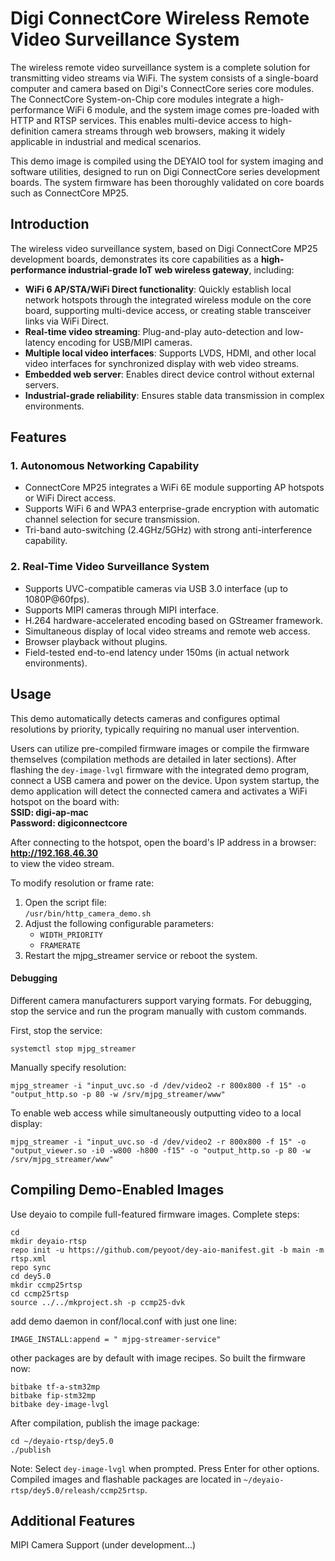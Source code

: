 # **Digi ConnectCore Wireless Remote Video Surveillance System**
The wireless remote video surveillance system is a complete solution for transmitting video streams via WiFi. The system consists of a single-board computer and camera based on Digi's ConnectCore series core modules. The ConnectCore System-on-Chip core modules integrate a high-performance WiFi 6 module, and the system image comes pre-loaded with HTTP and RTSP services. This enables multi-device access to high-definition camera streams through web browsers, making it widely applicable in industrial and medical scenarios.

This demo image is compiled using the DEYAIO tool for system imaging and software utilities, designed to run on Digi ConnectCore series development boards. The system firmware has been thoroughly validated on core boards such as ConnectCore MP25.

## Introduction
The wireless video surveillance system, based on Digi ConnectCore MP25 development boards, demonstrates its core capabilities as a **high-performance industrial-grade IoT web wireless gateway**, including:
- **WiFi 6 AP/STA/WiFi Direct functionality**: Quickly establish local network hotspots through the integrated wireless module on the core board, supporting multi-device access, or creating stable transceiver links via WiFi Direct.
- **Real-time video streaming**: Plug-and-play auto-detection and low-latency encoding for USB/MIPI cameras.
- **Multiple local video interfaces**: Supports LVDS, HDMI, and other local video interfaces for synchronized display with web video streams.
- **Embedded web server**: Enables direct device control without external servers.
- **Industrial-grade reliability**: Ensures stable data transmission in complex environments.

## **Features**
### 1. Autonomous Networking Capability
- ConnectCore MP25 integrates a WiFi 6E module supporting AP hotspots or WiFi Direct access.
- Supports WiFi 6 and WPA3 enterprise-grade encryption with automatic channel selection for secure transmission.
- Tri-band auto-switching (2.4GHz/5GHz) with strong anti-interference capability.

### 2. Real-Time Video Surveillance System
- Supports UVC-compatible cameras via USB 3.0 interface (up to 1080P@60fps).
- Supports MIPI cameras through MIPI interface.
- H.264 hardware-accelerated encoding based on GStreamer framework.
- Simultaneous display of local video streams and remote web access.
- Browser playback without plugins.
- Field-tested end-to-end latency under 150ms (in actual network environments).

## **Usage**
This demo automatically detects cameras and configures optimal resolutions by priority, typically requiring no manual user intervention.

Users can utilize pre-compiled firmware images or compile the firmware themselves (compilation methods are detailed in later sections). After flashing the `dey-image-lvgl` firmware with the integrated demo program, connect a USB camera and power on the device. Upon system startup, the demo application will detect the connected camera and activates a WiFi hotspot on the board with:  
**SSID: digi-ap-mac**  
**Password: digiconnectcore**  

After connecting to the hotspot, open the board's IP address in a browser:  
**http://192.168.46.30**  
to view the video stream.  

To modify resolution or frame rate:  
1. Open the script file:  
   `/usr/bin/http_camera_demo.sh`  
2. Adjust the following configurable parameters:  
   - `WIDTH_PRIORITY`  
   - `FRAMERATE`  
3. Restart the mjpg_streamer service or reboot the system.

#### Debugging
Different camera manufacturers support varying formats. For debugging, stop the service and run the program manually with custom commands.

First, stop the service:
```
systemctl stop mjpg_streamer
```
Manually specify resolution:
```
mjpg_streamer -i "input_uvc.so -d /dev/video2 -r 800x800 -f 15" -o "output_http.so -p 80 -w /srv/mjpg_streamer/www"
```
To enable web access while simultaneously outputting video to a local display:
```
mjpg_streamer -i "input_uvc.so -d /dev/video2 -r 800x800 -f 15" -o "output_viewer.so -i0 -w800 -h800 -f15" -o "output_http.so -p 80 -w /srv/mjpg_streamer/www"
```

## **Compiling Demo-Enabled Images**
Use deyaio to compile full-featured firmware images. Complete steps:

```
cd
mkdir deyaio-rtsp
repo init -u https://github.com/peyoot/dey-aio-manifest.git -b main -m rtsp.xml
repo sync
cd dey5.0
mkdir ccmp25rtsp
cd ccmp25rtsp
source ../../mkproject.sh -p ccmp25-dvk
```
add demo daemon in conf/local.conf with just one line:
```
IMAGE_INSTALL:append = " mjpg-streamer-service"
```
other packages are by default with image recipes. So built the firmware now:

```
bitbake tf-a-stm32mp
bitbake fip-stm32mp
bitbake dey-image-lvgl
```
After compilation, publish the image package:

```
cd ~/deyaio-rtsp/dey5.0
./publish
```

Note: Select `dey-image-lvgl` when prompted. Press Enter for other options. Compiled images and flashable packages are located in `~/deyaio-rtsp/dey5.0/releash/ccmp25rtsp`.

## **Additional Features**
MIPI Camera Support (under development...)


